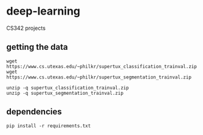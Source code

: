 # deep-learning

CS342 projects

## getting the data

```
wget https://www.cs.utexas.edu/~philkr/supertux_classification_trainval.zip
wget https://www.cs.utexas.edu/~philkr/supertux_segmentation_trainval.zip

unzip -q supertux_classification_trainval.zip
unzip -q supertux_segmentation_trainval.zip
```

## dependencies

```
pip install -r requirements.txt
```